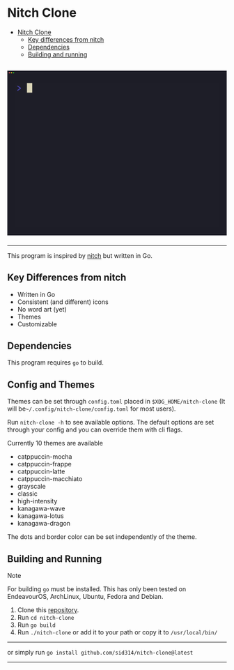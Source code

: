 # Nitch Clone

<!--toc:start-->

- [Nitch Clone](#nitch-clone)
  - [Key differences from nitch](#key-differences-from-nitch)
  - [Dependencies](#dependencies)
  - [Building and running](#building-and-running)
  <!--toc:end-->

## ![Screenschot](./demo.gif)

---

This program is inspired by
[nitch](https://github.com/ssleert/nitch) but written in Go.

## Key Differences from nitch

- Written in Go
- Consistent (and different) icons
- No word art (yet)
- Themes
- Customizable

## Dependencies

This program requires `go` to build.

## Config and Themes

Themes can be set through `config.toml`
placed in `$XDG_HOME/nitch-clone`
(It will be`~/.config/nitch-clone/config.toml` for most users).

Run `nitch-clone -h` to see available options.
The default options are set through your config and you can override
them with cli flags.

Currently 10 themes are available

- catppuccin-mocha
- catppuccin-frappe
- catppuccin-latte
- catppuccin-macchiato
- grayscale
- classic
- high-intensity
- kanagawa-wave
- kanagawa-lotus
- kanagawa-dragon

The dots and border color can be set
independently of the theme.

## Building and Running

> [!NOTE]
> For building `go` must be installed.
> This has only been tested on EndeavourOS, ArchLinux,
> Ubuntu, Fedora and Debian.

1. Clone this [repository](https://github.com/sid314/nitch-clone).
2. Run `cd nitch-clone`
3. Run `go build`
4. Run `./nitch-clone` or add it to your path or copy it to `/usr/local/bin/`

---

or simply run `go install github.com/sid314/nitch-clone@latest`

---
